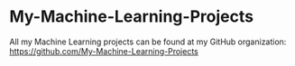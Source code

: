 # My-Machine-Learning-Projects
All my Machine Learning projects can be found at my GitHub organization: https://github.com/My-Machine-Learning-Projects
